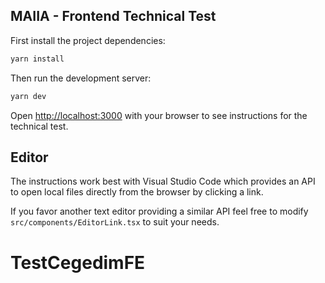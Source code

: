 ## MAIIA - Frontend Technical Test

First install the project dependencies:

```bash
yarn install
```

Then run the development server:

```bash
yarn dev
```

Open [http://localhost:3000](http://localhost:3000) with your browser to see instructions for the technical test.

## Editor

The instructions work best with Visual Studio Code which provides an API to open local files directly from the browser by clicking a link.

If you favor another text editor providing a similar API feel free to modify `src/components/EditorLink.tsx` to suit your needs.
# TestCegedimFE
